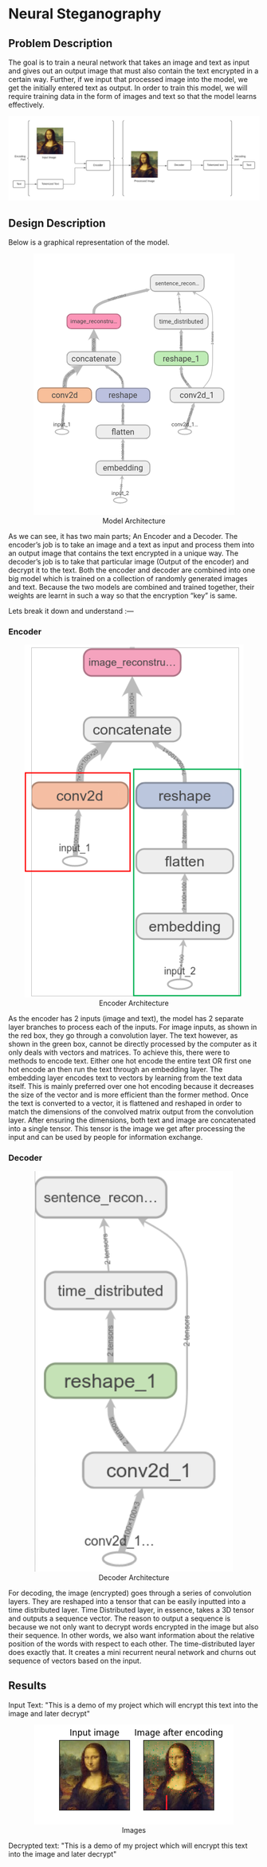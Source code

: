 # Neural Steganography

## Problem Description
The goal is to train a neural network that takes an image and text as input and gives out an output image that must also contain the text encrypted in a certain way. Further, if we input that processed image into the model, we get the initially entered text as output. In order to train this model, we will require training data in the form of images and text so that the model learns effectively.

![Problem Illustration](src/img1.png)

## Design Description
Below is a graphical representation of the model.
<p align="center">
    <img src="src/img2.png"><br>
    Model Architecture
</p>

As we can see, it has two main parts; An Encoder and a Decoder. The encoder’s job is to take an image and a text as input and process them into an output image that contains the text encrypted in a unique way. 
The decoder’s job is to take that particular image (Output of the encoder) and decrypt it to the text. Both the encoder and decoder are combined into one big model which is trained on a collection of randomly generated images and text. Because the two models are combined and trained together, their weights are learnt in such a way so that the encryption “key” is same.

Lets break it down and understand :—

### Encoder

<p align="center">
    <img src="src/img3.png"><br>
    Encoder Architecture
</p>

As the encoder has 2 inputs (image and text), the model has 2 separate layer branches to process each of the inputs. For image inputs, as shown in the red box, they go through a convolution layer. The text however, as shown in the green box, cannot be directly processed by the computer as it only deals with vectors and matrices. To achieve this, there were to methods to encode text. Either one hot encode the entire text OR first one hot encode an then run the text through an embedding layer. The embedding layer encodes text to vectors by learning from the text data itself. This is mainly preferred over one hot encoding because it decreases the size of the vector and is more efficient than the former method. Once the text is converted to a vector, it is flattened and reshaped in order to match the dimensions of the convolved matrix output from the convolution layer. After ensuring the dimensions, both text and image are concatenated into a single tensor. This tensor is the image we get after processing the input and can be used by people for information exchange.

### Decoder

<p align="center">
    <img src="src/img4.png"><br>
    Decoder Architecture
</p>

For decoding, the image (encrypted) goes through a series of convolution layers. They are reshaped into a tensor that can be easily inputted into a time distributed layer. Time Distributed layer, in essence, takes a 3D tensor and outputs a sequence vector. The reason to output a sequence is because we not only want to decrypt words encrypted in the image but also their sequence. In other words, we also want information about the relative position of the words with respect to each other. The time-distributed layer does exactly that. It creates a mini recurrent neural network and churns out sequence of vectors based on the input.

## Results

Input Text: "This is a demo of my project which will encrypt this text into the image and later decrypt"

<p align="center">
    <img src="src/img5.png"><br>
    Images
</p>

Decrypted text: "This is a demo of my project which will encrypt this text into the image and later decrypt"